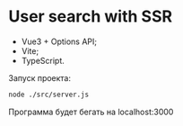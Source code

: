 # User search with SSR

- Vue3 + Options API;
- Vite;
- TypeScript.

Запуск проекта:
```sh
node ./src/server.js
```

Программа будет бегать на localhost:3000